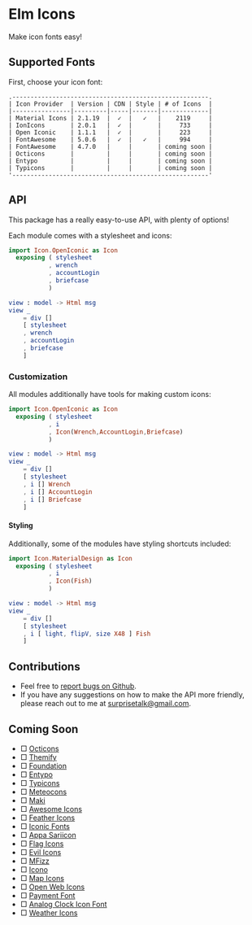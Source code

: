 
# Elm Icons

Make icon fonts easy!


## Supported Fonts

First, choose your icon font:

    .------------------------------------------------------.
    | Icon Provider  | Version | CDN | Style | # of Icons  |
    |----------------|---------|-----|-------|-------------|
    | Material Icons | 2.1.19  |  ✓  |   ✓   |    2119     |
    | IonIcons       | 2.0.1   |  ✓  |       |     733     |
    | Open Iconic    | 1.1.1   |  ✓  |       |     223     |
    | FontAwesome    | 5.0.6   |  ✓  |   ✓   |     994     |
    | FontAwesome    | 4.7.0   |     |       | coming soon |
    | Octicons       |         |     |       | coming soon |
    | Entypo         |         |     |       | coming soon |
    | Typicons       |         |     |       | coming soon |
    '------------------------------------------------------'


## API

This package has a really easy-to-use API, with plenty of options!

Each module comes with a stylesheet and icons:
```elm
import Icon.OpenIconic as Icon 
  exposing ( stylesheet
           , wrench
           , accountLogin
           , briefcase
           )

view : model -> Html msg
view _
    = div []
    [ stylesheet
    , wrench
    , accountLogin
    , briefcase
    ]
```


### Customization

All modules additionally have tools for making custom icons:
```elm
import Icon.OpenIconic as Icon 
  exposing ( stylesheet
           , i
           , Icon(Wrench,AccountLogin,Briefcase)
           )

view : model -> Html msg
view _
    = div []
    [ stylesheet
    , i [] Wrench
    , i [] AccountLogin
    , i [] Briefcase
    ]
```


#### Styling

Additionally, some of the modules have styling shortcuts included:
```elm
import Icon.MaterialDesign as Icon 
  exposing ( stylesheet
           , i
           , Icon(Fish)
           )

view : model -> Html msg
view _
    = div []
    [ stylesheet
    , i [ light, flipV, size X48 ] Fish
    ]
```


## Contributions
- Feel free to [report bugs on Github](https://github.com/surprisetalk/elm-icon/issues).
- If you have any suggestions on how to make the API more friendly, please reach out to me at [surprisetalk@gmail.com](surprisetalk@gmail.com).


## Coming Soon
- □ [Octicons](https://octicons.github.com/)
- □ [Themify](http://themify.me/themify-icons)
- □ [Foundation](https://zurb.com/playground/foundation-icon-fonts-3)
- □ [Entypo](http://www.entypo.com/)
- □ [Typicons](http://s-ings.com/typicons/)
- □ [Meteocons]()
- □ [Maki](https://www.mapbox.com/maki-icons/)
- □ [Awesome Icons](https://github.com/vkarampinis/awesome-icons)
- □ [Feather Icons](https://feathericons.com/)
- □ [Iconic Fonts](https://github.com/brabadu/awesome-fonts#iconic-fonts)
- □ [Appa Sariicon](http://code.sariina.com/appa-sariicon/)
- □ [Flag Icons](http://flag-icon-css.lip.is/)
- □ [Evil Icons](http://evil-icons.io/)
- □ [MFizz](http://fizzed.com/oss/font-mfizz)
- □ [Icono](https://saeedalipoor.github.io/icono/)
- □ [Map Icons](http://map-icons.com/)
- □ [Open Web Icons](https://pfefferle.github.io/openwebicons/)
- □ [Payment Font](https://paymentfont.com/)
- □ [Analog Clock Icon Font](https://github.com/jhogue/PE-Analog-Clock-icon-font)
- □ [Weather Icons](http://erikflowers.github.io/weather-icons/)



